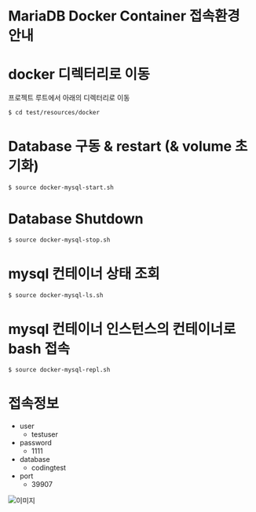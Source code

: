 # MariaDB Docker Container 접속환경 안내
# docker 디렉터리로 이동
프로젝트 루트에서 아래의 디렉터리로 이동
```bash
$ cd test/resources/docker
```

# Database 구동 & restart (& volume 초기화)
```bash
$ source docker-mysql-start.sh
```

# Database Shutdown
```bash
$ source docker-mysql-stop.sh
```

# mysql 컨테이너 상태 조회
```bash
$ source docker-mysql-ls.sh
```

# mysql 컨테이너 인스턴스의 컨테이너로 bash 접속
```bash
$ source docker-mysql-repl.sh
```

# 접속정보
- user
    - testuser
- password
    - 1111
- database
    - codingtest
- port
    - 39907  

![이미지](img/CONNECTION-INFO.png)